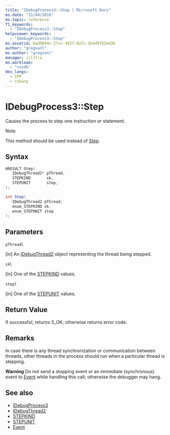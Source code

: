 ```yaml
---
title: "IDebugProcess3::Step | Microsoft Docs"
ms.date: "11/04/2016"
ms.topic: reference
f1_keywords:
  - "IDebugProcess3::Step"
helpviewer_keywords:
  - "IDebugProcess3::Step"
ms.assetid: 6ad9094c-27cc-4927-8a7c-1b4d97b2e436
author: "gregvanl"
ms.author: "gregvanl"
manager: jillfra
ms.workload:
  - "vssdk"
dev_langs:
  - CPP
  - CSharp
---
```

# IDebugProcess3::Step
Causes the process to step one instruction or statement.

> [!NOTE]
>  This method should be used instead of [Step](../../../extensibility/debugger/reference/idebugprogram2-step.md).

## Syntax

```cpp
HRESULT Step(
   IDebugThread2* pThread,
   STEPKIND       sk,
   STEPUNIT       step,
);
```

```csharp
int Step(
   IDebugThread2 pThread,
   enum_STEPKIND sk,
   enum_STEPUNIT step
);
```

## Parameters
 `pThread`\

 [in] An [IDebugThread2](../../../extensibility/debugger/reference/idebugthread2.md) object representing the thread being stepped.

 `sk`\

 [in] One of the [STEPKIND](../../../extensibility/debugger/reference/stepkind.md) values.

 `step`\

 [in] One of the [STEPUNIT](../../../extensibility/debugger/reference/stepunit.md) values.

## Return Value
 If successful, returns S_OK; otherwise returns error code.

## Remarks
 In case there is any thread synchronization or communication between threads, other threads in the process should run when a particular thread is stepping.

 **Warning** Do not send a stopping event or an immediate (synchronous) event to [Event](../../../extensibility/debugger/reference/idebugeventcallback2-event.md) while handling this call; otherwise the debugger may hang.

## See also
- [IDebugProcess3](../../../extensibility/debugger/reference/idebugprocess3.md)
- [IDebugThread2](../../../extensibility/debugger/reference/idebugthread2.md)
- [STEPKIND](../../../extensibility/debugger/reference/stepkind.md)
- [STEPUNIT](../../../extensibility/debugger/reference/stepunit.md)
- [Event](../../../extensibility/debugger/reference/idebugeventcallback2-event.md)